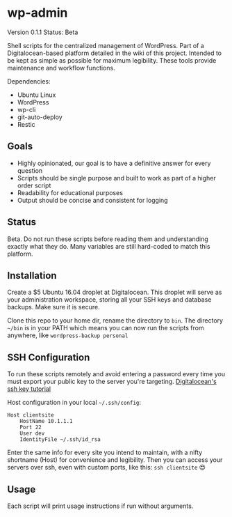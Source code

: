 # wp-admin
Version 0.1.1
Status: Beta

Shell scripts for the centralized management of WordPress.
Part of a Digitalocean-based platform detailed in the wiki of this project.
Intended to be kept as simple as possible for maximum legibility.
These tools provide maintenance and workflow functions.

Dependencies:

* Ubuntu Linux
* WordPress
* wp-cli
* git-auto-deploy
* Restic

## Goals
* Highly opinionated, our goal is to have a definitive answer for every question
* Scripts should be single purpose and built to work as part of a higher order script
* Readability for educational purposes
* Output should be concise and consistent for logging

## Status
Beta.
Do not run these scripts before reading them and understanding exactly what they do.
Many variables are still hard-coded to match this platform.

## Installation
Create a $5 Ubuntu 16.04 droplet at Digitalocean. This droplet will serve as your administration workspace, storing all your SSH keys and database backups. 
Make sure it is secure.

Clone this repo to your home dir, rename the directory to `bin`. 
The directory `~/bin` is in your PATH which means you can now run the scripts from anywhere, like `wordpress-backup personal`

## SSH Configuration
To run these scripts remotely and avoid entering a password every time you must export your public key to the server you're targeting. 
[Digitalocean's ssh key tutorial](https://www.digitalocean.com/community/tutorials/how-to-set-up-ssh-keys--2.)

Host configuration in your local `~/.ssh/config`:

```
Host clientsite
    HostName 10.1.1.1
    Port 22
    User dev
    IdentityFile ~/.ssh/id_rsa
```
Enter the same info for every site you intend to maintain, with a nifty shortname (Host) for convenience and legibility. Then you can access your servers over ssh, even with custom ports, like this: `ssh clientsite` 😍

## Usage
Each script will print usage instructions if run without arguments.

